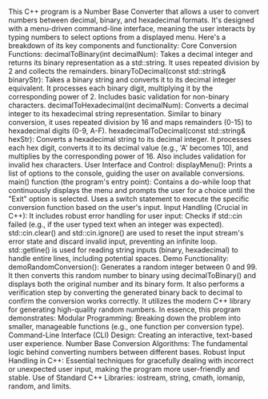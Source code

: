 This C++ program is a Number Base Converter that allows a user to convert numbers between decimal, binary, and hexadecimal formats. It's designed with a menu-driven command-line interface, meaning the user interacts by typing numbers to select options from a displayed menu.
Here's a breakdown of its key components and functionality:
Core Conversion Functions:
decimalToBinary(int decimalNum): Takes a decimal integer and returns its binary representation as a std::string. It uses repeated division by 2 and collects the remainders.
binaryToDecimal(const std::string& binaryStr): Takes a binary string and converts it to its decimal integer equivalent. It processes each binary digit, multiplying it by the corresponding power of 2. Includes basic validation for non-binary characters.
decimalToHexadecimal(int decimalNum): Converts a decimal integer to its hexadecimal string representation. Similar to binary conversion, it uses repeated division by 16 and maps remainders (0-15) to hexadecimal digits (0-9, A-F).
hexadecimalToDecimal(const std::string& hexStr): Converts a hexadecimal string to its decimal integer. It processes each hex digit, converts it to its decimal value (e.g., 'A' becomes 10), and multiplies by the corresponding power of 16. Also includes validation for invalid hex characters.
User Interface and Control:
displayMenu(): Prints a list of options to the console, guiding the user on available conversions.
main() function (the program's entry point):
Contains a do-while loop that continuously displays the menu and prompts the user for a choice until the "Exit" option is selected.
Uses a switch statement to execute the specific conversion function based on the user's input.
Input Handling (Crucial in C++): It includes robust error handling for user input:
Checks if std::cin failed (e.g., if the user typed text when an integer was expected).
std::cin.clear() and std::cin.ignore() are used to reset the input stream's error state and discard invalid input, preventing an infinite loop.
std::getline() is used for reading string inputs (binary, hexadecimal) to handle entire lines, including potential spaces.
Demo Functionality:
demoRandomConversion(): Generates a random integer between 0 and 99.
It then converts this random number to binary using decimalToBinary() and displays both the original number and its binary form.
It also performs a verification step by converting the generated binary back to decimal to confirm the conversion works correctly.
It utilizes the modern C++ <random> library for generating high-quality random numbers.
In essence, this program demonstrates:
Modular Programming: Breaking down the problem into smaller, manageable functions (e.g., one function per conversion type).
Command-Line Interface (CLI) Design: Creating an interactive, text-based user experience.
Number Base Conversion Algorithms: The fundamental logic behind converting numbers between different bases.
Robust Input Handling in C++: Essential techniques for gracefully dealing with incorrect or unexpected user input, making the program more user-friendly and stable.
Use of Standard C++ Libraries: iostream, string, cmath, iomanip, random, and limits.
